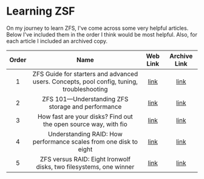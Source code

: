 # Learning ZSF

On my journey to learn ZFS, I've come across some very helpful articles. Below I've included them in the order I think would be most helpful. Also, for each article I included an archived copy.

| Order |                                           Name                                            |                                                                Web Link                                                                |                                                             Archive Link                                                              |
| :---: | :---------------------------------------------------------------------------------------: | :------------------------------------------------------------------------------------------------------------------------------------: | :-----------------------------------------------------------------------------------------------------------------------------------: |
|   1   | ZFS Guide for starters and advanced users. Concepts, pool config, tuning, troubleshooting | [link](https://forum.level1techs.com/t/zfs-guide-for-starters-and-advanced-users-concepts-pool-config-tuning-troubleshooting/196035/1) | [link](./archive/ZFS%20Guide%20for%20starters%20and%20advanced%20users.%20Concepts,%20pool%20config,%20tuning,%20troubleshooting.pdf) |
|   2   |                     ZFS 101—Understanding ZFS storage and performance                     |           [link](https://arstechnica.com/information-technology/2020/05/zfs-101-understanding-zfs-storage-and-performance/)            |                [link](./archive/ZFS%20101—Understanding%20ZFS%20storage%20and%20performance%20-%20Ars%20Technica.pdf)                 |
|   3   |              How fast are your disks? Find out the open source way, with fio              |             [link](https://arstechnica.com/gadgets/2020/02/how-fast-are-your-disks-find-out-the-open-source-way-with-fio/)             |  [link](./archive/How%20fast%20are%20your%20disks?%20Find%20out%20the%20open%20source%20way,%20with%20fio%20-%20Ars%20Technica.pdf)   |
|   4   |             Understanding RAID: How performance scales from one disk to eight             |    [link](https://arstechnica.com/information-technology/2020/04/understanding-raid-how-performance-scales-from-one-disk-to-eight/)    |    [link](./archive/Understanding%20RAID:%20How%20performance%20scales%20from%20one%20disk%20to%20eight%20-%20Ars%20Technica.pdf)     |
|   5   |            ZFS versus RAID: Eight Ironwolf disks, two filesystems, one winner             |            [link](https://arstechnica.com/gadgets/2020/05/zfs-versus-raid-eight-ironwolf-disks-two-filesystems-one-winner/)            |    [link](./archive/ZFS%20versus%20RAID:%20Eight%20Ironwolf%20disks,%20two%20filesystems,%20one%20winner%20-%20Ars%20Technica.pdf)    |
